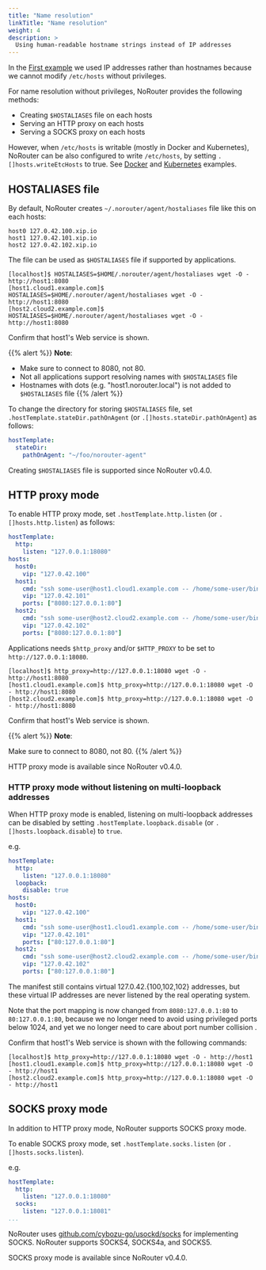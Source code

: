 ```yaml
---
title: "Name resolution"
linkTitle: "Name resolution"
weight: 4
description: >
  Using human-readable hostname strings instead of IP addresses
---
```


In the [First example](../first-example) we used IP addresses rather than hostnames because we cannot modify `/etc/hosts` without privileges.

For name resolution without privileges, NoRouter provides the following methods:
- Creating `$HOSTALIASES` file on each hosts
- Serving an HTTP proxy on each hosts
- Serving a SOCKS proxy on each hosts

However, when `/etc/hosts` is writable (mostly in Docker and Kubernetes), NoRouter can be also configured to write `/etc/hosts`,
by setting `.[]hosts.writeEtcHosts` to true.
See [Docker](../../examples/docker) and [Kubernetes](../../examples/kubernetes) examples.

## HOSTALIASES file
By default, NoRouter creates `~/.norouter/agent/hostaliases` file like this on each hosts:

```
host0 127.0.42.100.xip.io
host1 127.0.42.101.xip.io
host2 127.0.42.102.xip.io
```

The file can be used as `$HOSTALIASES` file if supported by applications.

```console
[localhost]$ HOSTALIASES=$HOME/.norouter/agent/hostaliases wget -O - http://host1:8080
[host1.cloud1.example.com]$ HOSTALIASES=$HOME/.norouter/agent/hostaliases wget -O - http://host1:8080
[host2.cloud2.example.com]$ HOSTALIASES=$HOME/.norouter/agent/hostaliases wget -O - http://host1:8080
```

Confirm that host1's Web service is shown.

{{% alert %}}
**Note**:

- Make sure to connect to 8080, not 80.
- Not all applications support resolving names with `$HOSTALIASES` file
- Hostnames with dots (e.g. "host1.norouter.local") is not added to `$HOSTALIASES` file
{{% /alert %}}


To change the directory for storing `$HOSTALIASES` file, set `.hostTemplate.stateDir.pathOnAgent` (or `.[]hosts.stateDir.pathOnAgent`) as follows:
```yaml
hostTemplate:
  stateDir:
    pathOnAgent: "~/foo/norouter-agent"
```

Creating `$HOSTALIASES` file is supported since NoRouter v0.4.0.

## HTTP proxy mode
To enable HTTP proxy mode, set `.hostTemplate.http.listen` (or `.[]hosts.http.listen`) as follows:

```yaml
hostTemplate:
  http:
    listen: "127.0.0.1:18080"
hosts:
  host0:
    vip: "127.0.42.100"
  host1:
    cmd: "ssh some-user@host1.cloud1.example.com -- /home/some-user/bin/norouter"
    vip: "127.0.42.101"
    ports: ["8080:127.0.0.1:80"]
  host2:
    cmd: "ssh some-user@host2.cloud2.example.com -- /home/some-user/bin/norouter"
    vip: "127.0.42.102"
    ports: ["8080:127.0.0.1:80"]
```

Applications needs `$http_proxy` and/or `$HTTP_PROXY` to be set to `http://127.0.0.1:18080`.

```console
[localhost]$ http_proxy=http://127.0.0.1:18080 wget -O - http://host1:8080
[host1.cloud1.example.com]$ http_proxy=http://127.0.0.1:18080 wget -O - http://host1:8080
[host2.cloud2.example.com]$ http_proxy=http://127.0.0.1:18080 wget -O - http://host1:8080
```

Confirm that host1's Web service is shown.

{{% alert %}}
**Note**:

Make sure to connect to 8080, not 80.
{{% /alert %}}

HTTP proxy mode is available since NoRouter v0.4.0.
### HTTP proxy mode without listening on multi-loopback addresses

When HTTP proxy mode is enabled, listening on multi-loopback addresses can be disabled by
setting `.hostTemplate.loopback.disable` (or `.[]hosts.loopback.disable`) to `true`.

e.g.

```yaml
hostTemplate:
  http:
    listen: "127.0.0.1:18080"
  loopback:
    disable: true
hosts:
  host0:
    vip: "127.0.42.100"
  host1:
    cmd: "ssh some-user@host1.cloud1.example.com -- /home/some-user/bin/norouter"
    vip: "127.0.42.101"
    ports: ["80:127.0.0.1:80"]
  host2:
    cmd: "ssh some-user@host2.cloud2.example.com -- /home/some-user/bin/norouter"
    vip: "127.0.42.102"
    ports: ["80:127.0.0.1:80"]
```

The manifest still contains virtual 127.0.42.{100,102,102} addresses, but these virtual
IP addresses are never listened by the real operating system.

Note that the port mapping is now changed from `8080:127.0.0.1:80` to `80:127.0.0.1:80`,
because we no longer need to avoid using privileged ports below 1024, and yet we no longer
need to care about port number collision .

Confirm that host1's Web service is shown with the following commands:
```console
[localhost]$ http_proxy=http://127.0.0.1:18080 wget -O - http://host1
[host1.cloud1.example.com]$ http_proxy=http://127.0.0.1:18080 wget -O - http://host1
[host2.cloud2.example.com]$ http_proxy=http://127.0.0.1:18080 wget -O - http://host1
```

## SOCKS proxy mode
In addition to HTTP proxy mode, NoRouter supports SOCKS proxy mode.

To enable SOCKS proxy mode, set `.hostTemplate.socks.listen` (or `.[]hosts.socks.listen`).

e.g.

```yaml
hostTemplate:
  http:
    listen: "127.0.0.1:18080"
  socks:
    listen: "127.0.0.1:18081"
...
```

NoRouter uses [github.com/cybozu-go/usockd/socks](https://pkg.go.dev/github.com/cybozu-go/usocksd/socks) for implementing SOCKS.
NoRouter supports SOCKS4, SOCKS4a, and SOCKS5.

SOCKS proxy mode is available since NoRouter v0.4.0.

